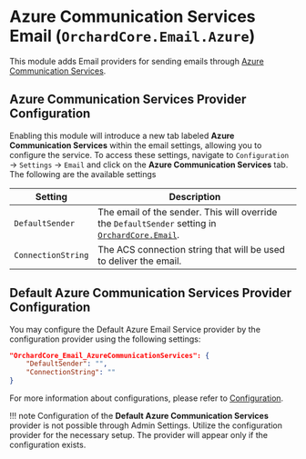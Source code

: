 # Azure Communication Services Email (`OrchardCore.Email.Azure`)

This module adds Email providers for sending emails through [Azure Communication Services](https://learn.microsoft.com/en-us/azure/communication-services/concepts/email/email-overview).

## **Azure Communication Services** Provider Configuration

Enabling this module will introduce a new tab labeled **Azure Communication Services** within the email settings, allowing you to configure the service. To access these settings, navigate to `Configuration` → `Settings` → `Email` and click on the **Azure Communication Services** tab. The following are the available settings

| Setting | Description |
| --- | --- |
| `DefaultSender` | The email of the sender. This will override the `DefaultSender` setting in [`OrchardCore.Email`](../Email/README.md). |
| `ConnectionString` | The ACS connection string that will be used to deliver the email.

## **Default Azure Communication Services** Provider Configuration

You may configure the Default Azure Email Service provider by the configuration provider using the following settings:

```json
"OrchardCore_Email_AzureCommunicationServices": {
    "DefaultSender": "",
    "ConnectionString": ""
}
```

For more information about configurations, please refer to [Configuration](../Configuration/README.md).

!!! note
    Configuration of the **Default Azure Communication Services** provider is not possible through Admin Settings. Utilize the configuration provider for the necessary setup. The provider will appear only if the configuration exists.
